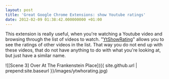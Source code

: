 ```yaml
---
layout: post
title: 'Great Google Chrome Extensions: show Youtube ratings'
date: 2012-02-09 01:38:42.000000000 +01:00
---
```

This extension is really useful, when you're watching a Youtube video and browsing through the list of videos to watch. "<a href="https://chrome.google.com/webstore/detail/olohkebleofongajeodnhideeiapohgi" title="Google Chrome Extension Store">YtShowRating</a>" allows you to see the ratings of other videos in the list. That way you do not end up with these videos, that do not have anything to do with what you're looking at, but just have a similar name.

![[Scene 3] Over At The Frankenstein Place]({{ site.github.url | prepend:site.baseurl }}/images/ytwhorating.jpg)